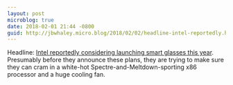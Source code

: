 ```yaml
---
layout: post
microblog: true
date: 2018-02-01 21:44 -0800
guid: http://jbwhaley.micro.blog/2018/02/02/headline-intel-reportedly.html
---
```

Headline: [Intel reportedly considering launching smart glasses this year](https://www.theverge.com/2018/2/1/16961584/intel-smart-glasses-vaunt-superlite-division-sale-rumor). Presumably before they announce these plans, they are trying to make sure they can cram in a white-hot Spectre-and-Meltdown-sporting x86 processor and a huge cooling fan.
